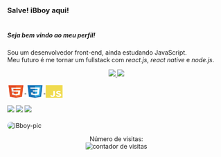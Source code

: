 ### Salve! iBboy aqui! <h1> 
  ##### **Seja bem vindo ao meu perfil!**<h5>
  Sou um desenvolvedor front-end, ainda estudando JavaScript.
  <br>
  Meu futuro é me tornar um fullstack com *react.js*, *react native* e *node.js*.
  <br>
  <div align="center">
    <a href="https://github.com/iBboy">
      <img height="180em" src="https://github-readme-stats.vercel.app/api?username=iBboy&show_icons=true&theme=dark&include_all_commits=true&count_private=true"/>
      <img height="180em" src="https://github-readme-stats.vercel.app/api/top-langs/?username=ibboy&layout=compact&langs_count=7&theme=dark"/>
  </div>
  <div style="display: inline_block"><br> 
  <img align="center" alt="iBboy-HTML" height="30" width="40" src="https://raw.githubusercontent.com/devicons/devicon/master/icons/html5/html5-original.svg">
  <img align="center" alt="iBboy-CSS" height="30" width="40" src="https://raw.githubusercontent.com/devicons/devicon/master/icons/css3/css3-original.svg">
  <img align="center" alt="iBboy-Js" height="30" width="40" src="https://raw.githubusercontent.com/devicons/devicon/master/icons/javascript/javascript-plain.svg">
  </div>
    <br>
  <div> 
  <a href="https://www.instagram.com/_leonardo.silva_/" target="_blank"><img src="https://img.shields.io/badge/-Instagram-%23E4405F?style=for-the-badge&logo=instagram&logoColor=white" target="_blank"></a> 
  <a href = "mailto:leonardo.skil001@gmail.com"><img src="https://img.shields.io/badge/-Gmail-%23333?style=for-the-badge&logo=gmail&logoColor=white" target="_blank"></a>
  <a href="https://www.linkedin.com/in/leonardo-rolim-387983213/" target="_blank"><img src="https://img.shields.io/badge/-LinkedIn-%230077B5?style=for-the-badge&logo=linkedin&logoColor=white" target="_blank"></a> 
</div>
    <br>
    <img align="center" alt="iBboy-pic" height="300px" style="border-radius:50px;" src="http://media.tumblr.com/2b39d37980ccc87a7a11a6ccb24b3251/tumblr_inline_msdcvrZzp81qz4rgp.gif">
  <p align="center">
    Número de visitas: <br> <img src="https://profile-counter.glitch.me/iBboy/count.svg" alt="contador de visitas">
  </p>
